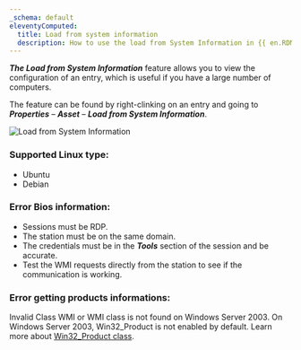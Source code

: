 ```yaml
---
_schema: default
eleventyComputed:
  title: Load from system information
  description: How to use the load from System Information in {{ en.RDM }}
---
```

***The Load from System Information*** feature allows you to view the configuration of an entry, which is useful if you have a large number of computers.

The feature can be found by right-clinking on an entry and going to ***Properties*** – ***Asset*** – ***Load from System Information***.

![Load from System Information](https://cdnweb.devolutions.net/docs/docs_en_kb_KB6103.png)

### Supported Linux type:

* Ubuntu
* Debian

### Error Bios information:

* Sessions must be RDP.
* The station must be on the same domain.
* The credentials must be in the ***Tools*** section of the session and be accurate.
* Test the WMI requests directly from the station to see if the communication is working.

### Error getting products informations:

Invalid Class WMI or WMI class is not found on Windows Server 2003. On Windows Server 2003, Win32\_Product is not enabled by default. Learn more about <a href="https://learn.microsoft.com/en-us/previous-versions/windows/desktop/legacy/aa394378(v=vs.85)" title="https://learn.microsoft.com/en-us/previous-versions/windows/desktop/legacy/aa394378(v=vs.85)" target="_blank" rel="noopener">Win32_Product class</a>.